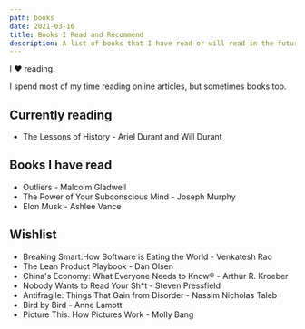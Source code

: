 ```yaml
---
path: books
date: 2021-03-16
title: Books I Read and Recommend
description: A list of books that I have read or will read in the future.
---
```


I ♥ reading.

I spend most of my time reading online articles, but sometimes books too.

## Currently reading

- The Lessons of History - Ariel Durant and Will Durant

## Books I have read

- Outliers - Malcolm Gladwell
- The Power of Your Subconscious Mind - Joseph Murphy
- Elon Musk - Ashlee Vance

## Wishlist

- Breaking Smart:How Software is Eating the World - Venkatesh Rao
- The Lean Product Playbook - Dan Olsen
- China's Economy: What Everyone Needs to Know® - Arthur R. Kroeber
- Nobody Wants to Read Your Sh*t - Steven Pressfield
- Antifragile: Things That Gain from Disorder - Nassim Nicholas Taleb
- Bird by Bird - Anne Lamott
- Picture This: How Pictures Work - Molly Bang
